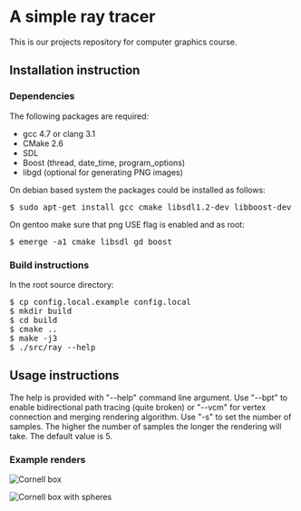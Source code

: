 # A simple ray tracer

This is our projects repository for computer graphics course.

## Installation instruction

### Dependencies
  
The following packages are required:
* gcc 4.7 or clang 3.1
* CMake 2.6
* SDL
* Boost (thread, date\_time, program\_options)
* libgd (optional for generating PNG images)

On debian based system the packages could be installed as follows:
<pre>
$ sudo apt-get install gcc cmake libsdl1.2-dev libboost-dev libgd-dev
</pre>

On gentoo make sure that png USE flag is enabled and as root:
<pre>
$ emerge -a1 cmake libsdl gd boost
</pre>

### Build instructions

In the root source directory:
<pre>
$ cp config.local.example config.local
$ mkdir build
$ cd build
$ cmake ..
$ make -j3
$ ./src/ray --help
</pre>

## Usage instructions

The help is provided with "--help" command line argument. Use "--bpt" to enable
bidirectional path tracing (quite broken) or "--vcm" for vertex connection and
merging rendering algorithm. Use "-s" to set the number of samples. The higher
the number of samples the longer the rendering will take. The default value is
5.

### Example renders

![Cornell box](https://raw.github.com/Jaak/ray/master/imgs/cornell.png)

![Cornell box with spheres](https://raw.github.com/Jaak/ray/master/imgs/directional.png)
